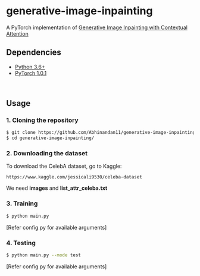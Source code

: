 # generative-image-inpainting

A PyTorch implementation of [Generative Image Inpainting with Contextual Attention](https://arxiv.org/abs/1801.07892)

## Dependencies
* [Python 3.6+](https://www.continuum.io/downloads)
* [PyTorch 1.0.1](http://pytorch.org/)

<br/>

## Usage

### 1. Cloning the repository
```bash
$ git clone https://github.com/Abhinandan11/generative-image-inpainting.git
$ cd generative-image-inpainting/
```

### 2. Downloading the dataset
To download the CelebA dataset, go to Kaggle:
```
https://www.kaggle.com/jessicali9530/celeba-dataset
```
We need **images** and **list_attr_celeba.txt**
### 3. Training
```bash
$ python main.py
```
[Refer config.py for available arguments]
### 4. Testing
```bash
$ python main.py --mode test
```
[Refer config.py for available arguments]
